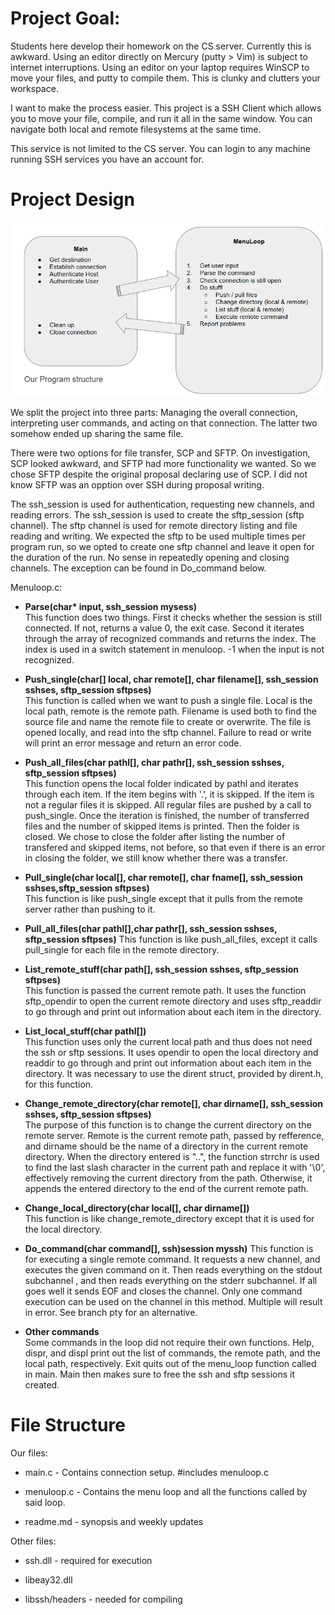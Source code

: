 # Project Goal:

Students here develop their homework on the CS server.  Currently this is awkward.  Using an editor directly on Mercury (putty > Vim) is subject to internet interruptions.  Using an editor on your laptop requires WinSCP to move your files, and putty to compile them.  This is clunky and clutters your workspace.

I want to make the process easier.  This project is a SSH Client which allows you to move your file, compile, and run it all in the same window.  You can navigate both local and remote filesystems at the same time.

This service is not limited to the CS server.  You can login to any machine running SSH services you have an account for.

# Project Design

![](https://github.com/uml-dc2-2016-spring/SSHProject/blob/master/project-flow.png?raw=true)

We split the project into three parts:  Managing the overall connection, interpreting user commands, and acting on that connection.  The latter two somehow ended up sharing the same file.

There were two options for file transfer, SCP and SFTP.    On investigation, SCP looked awkward, and SFTP had more functionality we wanted.  So we chose SFTP despite the original proposal declaring use of SCP.  I did not know SFTP was an opption over SSH during proposal writing.

The ssh_session is used for authentication, requesting new channels, and reading errors.  The ssh_session is used to create the sftp_session (sftp channel).  The sftp channel is used for remote directory listing and file reading and writing.  We expected the sftp to be used multiple times per program run, so we opted to create one sftp channel and leave it open for the duration of the run.  No sense in repeatedly opening and closing channels.  The exception can be found in Do_command below.

Menuloop.c:

- __Parse(char* input, ssh_session mysess)__  
    This function does two things.  First it checks whether the session is still connected.  If not, returns a value 0, the exit case.
    Second it iterates through the array of recognized commands and returns the index.  The index is used in a switch statement in menuloop.  -1 when the input is not recognized.

- __Push_single(char[] local, char remote[], char filename[], ssh_session sshses, sftp_session sftpses)__  
    This function is called when we want to push a single file.  Local is the local path, remote is the remote path.  Filename is used both to find the source file and name the remote file to create or overwrite.  The file is opened locally, and read into the sftp channel.  Failure to read or write will print an error message and return an error code.

- __Push_all_files(char pathl[], char pathr[], ssh_session sshses, sftp_session sftpses)__  
    This function opens the local folder indicated by pathl and iterates through each item.  If the item begins with '.', it is skipped.
    If the item is not a regular files it is skipped.  All regular files are pushed by a call to push_single.  Once the iteration is finished, the number of transferred files and the number of skipped items is printed.  Then the folder is closed.  We chose to close the folder after listing the number of transfered and skipped items, not before, so that even if there is an error in closing the folder, we still know whether there was a transfer.

- __Pull_single(char local[], char remote[], char fname[], ssh_session sshses,sftp_session sftpses)__  
    This function is like push_single except that it pulls from the remote server rather than pushing to it. 

- __Pull_all_files(char pathl[],char pathr[], ssh_session sshses, sftp_session sftpses)__ 
    This function is like push_all_files, except it calls pull_single for each file in the remote directory.

- __List_remote_stuff(char path[], ssh_session sshses, sftp_session sftpses)__  
    This function is passed the current remote path. It uses the function sftp_opendir to open the current remote directory and uses sftp_readdir to go through and print out information about each item in the directory. 

- __List_local_stuff(char pathl[])__  
    This function uses only the current local path and thus does not need the ssh or sftp sessions. It uses opendir to open the local directory and readdir to go through and print out information about each item in the directory. It was necessary to use the dirent struct, provided by dirent.h, for this function.

- __Change_remote_directory(char remote[], char dirname[], ssh_session sshses, sftp_session sftpses)__  
    The purpose of this function is to change the current directory on the remote server. Remote is the current remote path, passed by refference, and dirname should be the name of a directory in the current remote directory. When the directory entered is "..", the function strrchr is used to find the last slash character in the current path and replace it with '\0', effectively removing the current directory from the path. Otherwise, it appends the entered directory to the end of the current remote path. 

- __Change_local_directory(char local[], char dirname[])__  
    This function is like change_remote_directory except that it is used for the local directory. 

- __Do_command(char command[], ssh)session myssh)__
    This function is for executing a single remote command.  It requests a new channel, and executes the given command on it.  Then reads everything on the stdout subchannel , and then reads everything on the stderr subchannel.  If all goes well it sends EOF and closes the channel.  Only one command execution can be used on the channel in this method.  Multiple will result in error.  See branch pty for an alternative.

- __Other commands__  
    Some commands in the loop did not require their own functions. Help, dispr, and displ print out the list of commands, the remote path, and the local path, respectively. Exit quits out of the menu_loop function called in main. Main then makes sure to free the ssh and sftp sessions it created.

# File Structure

Our files:

- main.c - Contains connection setup.  #includes menuloop.c

- menuloop.c - Contains the menu loop and all the functions called by said loop.

- readme.md - synopsis and weekly updates

Other files:

- ssh.dll - required for execution

- libeay32.dll

- libssh/headers - needed for compiling
